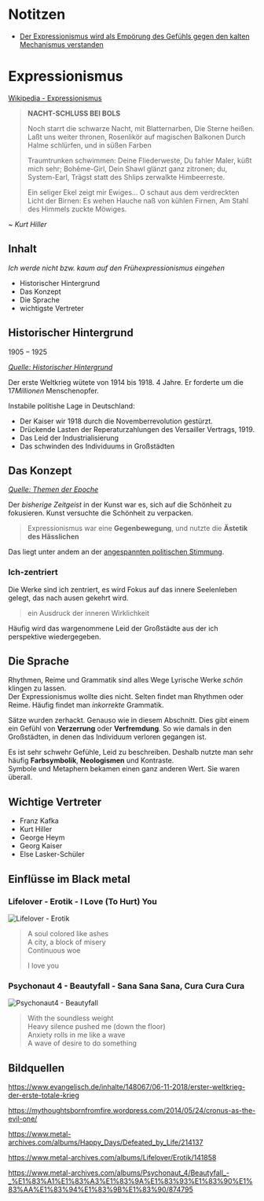 # Notitzen

- [Der Expressionismus wird als Empörung des Gefühls gegen den kalten Mechanismus verstanden](https://www.kunst-zeiten.de/Timeline-1911-1920)

# Expressionismus

[Wikipedia - Expressionismus](https://de.wikipedia.org/wiki/Expressionismus_(Literatur))

> **NACHT-SCHLUSS BEI BOLS**
>
> Noch starrt die schwarze Nacht, mit  Blatternarben,
> Die Sterne heißen. Laßt uns weiter thronen,
> Rosenlikör auf magischen Balkonen
> Durch Halme schlürfen, und in süßen Farben
> 
> Traumtrunken schwimmen: Deine Fliederweste,
> Du fahler Maler, küßt mich sehr; Bohême-Girl,
> Dein Shawl glänzt ganz zitronen; du, System-Earl,
> Trägst statt des Shlips zerwalkte Himbeerreste.
> 
> Ein seliger Ekel zeigt mir Ewiges…
> O schaut aus dem verdreckten Licht der Birnen:
> Es wehen Hauche naß von kühlen Firnen,
> Am Stahl des Himmels zuckte Möwiges.

 ~ *Kurt Hiller*

## Inhalt

*Ich werde nicht bzw. kaum auf den Frühexpressionismus eingehen*

 - Historischer Hintergrund
 - Das Konzept
 - Die Sprache
 - wichtigste Vertreter

## Historischer Hintergrund

$1905 - 1925$

*[Quelle: Historischer Hintergrund](https://www.inhaltsangabe.de/wissen/literaturepochen/expressionismus/#historischer-hintergrund)*

 Der erste Weltkrieg wütete von $1914$ bis $1918$. $4$ Jahre. Er forderte  um die $17 Millionen$ Menschenopfer. 

 Instabile politishe Lage in Deutschland:
  - Der Kaiser wir $1918$ durch die Novemberrevolution gestürzt.
  - Drückende Lasten der Reperaturzahlungen des Versailler Vertrags, $1919$.
  - Das Leid der Industrialisierung
  - Das schwinden des Individuums in Großstädten

## Das Konzept

 *[Quelle: Themen der Epoche](https://literaturhandbuch.de/epochen-expressionismus-1905-1925/)*

Der *bisherige Zeitgeist* in der Kunst war es, sich auf die Schönheit zu fokusieren. Kunst versuchte die Schönheit zu verpacken.

> Expressionismus war eine **Gegenbewegung**, und nutzte die **Ästetik des Hässlichen**

Das liegt unter andem an der [angespannten politischen Stimmung](#historischer-hintergrund).

### Ich-zentriert

Die Werke sind ich zentriert, es wird Fokus auf das innere Seelenleben gelegt, das nach ausen gekehrt wird.

> ein Ausdruck der inneren Wirklichkeit

Häufig wird das wargenommene Leid der Großstädte aus der ich perspektive wiedergegeben.

## Die Sprache

Rhythmen, Reime und Grammatik sind alles Wege Lyrische Werke *schön* klingen zu lassen.  
Der Expressionismus wollte dies nicht. Selten findet man Rhythmen oder Reime. Häufig findet man *inkorrekte* Grammatik.

Sätze wurden zerhackt. Genauso wie in diesem Abschnitt. Dies gibt einem ein Gefühl von **Verzerrung** oder **Verfremdung**. So wie damals in den Großstädten, in denen das Individuum verloren gegangen ist.

Es ist sehr schwehr Gefühle, Leid zu beschreiben. Deshalb nutzte man sehr häufig **Farbsymbolik**, **Neologismen** und Kontraste.  
Symbole und Metaphern bekamen einen ganz anderen Wert. Sie waren überall.

## Wichtige Vertreter
 - Franz Kafka
 - Kurt Hiller
 - George Heym
 - Georg Kaiser
 - Else Lasker-Schüler

## Einflüsse im Black metal

### Lifelover - Erotik - I Love (To Hurt) You

![Lifelover - Erotik](assets/lifelover-erotik.jpg)

> A soul colored like ashes  
> A city, a block of misery  
> Continuous woe  
>
> I love you

### Psychonaut 4 - Beautyfall - Sana Sana Sana, Cura Cura Cura

![Psychonaut4 - Beautyfall](assets/psychonaut4-sanasanasanacuracuracura.jpg)

> With the soundless weight  
> Heavy silence pushed me (down the floor)  
> Anxiety rolls in me like a wave  
> A wave of desire to do something

## Bildquellen

https://www.evangelisch.de/inhalte/148067/06-11-2018/erster-weltkrieg-der-erste-totale-krieg

https://mythoughtsbornfromfire.wordpress.com/2014/05/24/cronus-as-the-evil-one/

https://www.metal-archives.com/albums/Happy_Days/Defeated_by_Life/214137

https://www.metal-archives.com/albums/Lifelover/Erotik/141858

https://www.metal-archives.com/albums/Psychonaut_4/Beautyfall_-_%E1%83%A1%E1%83%A3%E1%83%9A%E1%83%93%E1%83%90%E1%83%AA%E1%83%94%E1%83%9B%E1%83%90/874795

